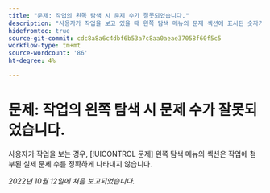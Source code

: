 ```yaml
---
title: "문제: 작업의 왼쪽 탐색 시 문제 수가 잘못되었습니다."
description: "사용자가 작업을 보고 있을 때 왼쪽 탐색 메뉴의 문제 섹션에 표시된 숫자가 작업에 첨부된 실제 문제 수를 정확하게 나타내지 않습니다."
hidefromtoc: true
source-git-commit: cdc8a8a6c4dbf6b53a7c8aa0aeae37058f60f5c5
workflow-type: tm+mt
source-wordcount: '86'
ht-degree: 4%

---
```



# 문제: 작업의 왼쪽 탐색 시 문제 수가 잘못되었습니다.

사용자가 작업을 보는 경우, [!UICONTROL 문제] 왼쪽 탐색 메뉴의 섹션은 작업에 첨부된 실제 문제 수를 정확하게 나타내지 않습니다.

_2022년 10월 12일에 처음 보고되었습니다._

